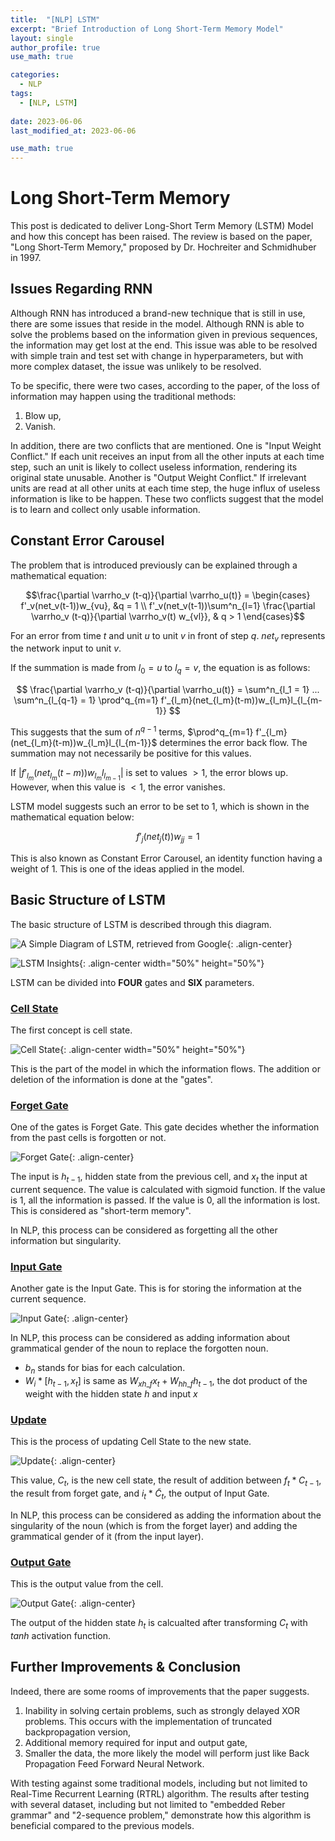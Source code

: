 ```yaml
---
title:  "[NLP] LSTM"
excerpt: "Brief Introduction of Long Short-Term Memory Model"
layout: single
author_profile: true
use_math: true

categories:
  - NLP
tags:
  - [NLP, LSTM]
 
date: 2023-06-06
last_modified_at: 2023-06-06

use_math: true
---
```


<h1><b>Long Short-Term Memory</b></h1>

This post is dedicated to deliver Long-Short Term Memory (LSTM) Model and how this concept has been raised. The review is based on the paper, "Long Short-Term Memory," proposed by Dr. Hochreiter and Schmidhuber in 1997.

<h2><b>Issues Regarding RNN</b></h2>

Although RNN has introduced a brand-new technique that is still in use, there are some issues that reside in the model. Although RNN is able to solve the problems based on the information given in previous sequences, the information may get lost at the end. This issue was able to be resolved with simple train and test set with change in hyperparameters, but with more complex dataset, the issue was unlikely to be resolved.

To be specific, there were two cases, according to the paper, of the loss of information may happen using the traditional methods:
1. Blow up,
2. Vanish.

In addition, there are two conflicts that are mentioned. One is "Input Weight Conflict." If each unit receives an input from all the other inputs at each time step, such an unit is likely to collect useless information, rendering its original state unusable. Another is "Output Weight Conflict." If irrelevant units are read at all other units at each time step, the huge influx of useless information is like to be happen. These two conflicts suggest that the model is to learn and collect only usable information.

<h2><b>Constant Error Carousel</b></h2>

The problem that is introduced previously can be explained through a mathematical equation:

$$\frac{\partial \varrho_v (t-q)}{\partial \varrho_u(t)} = 
\begin{cases} 
f'_v(net_v(t-1))w_{vu}, &q = 1 \\
f'_v(net_v(t-1))\sum^n_{l=1} \frac{\partial \varrho_v (t-q)}{\partial \varrho_v(t) w_{vl}}, & q > 1
\end{cases}$$

For an error from time $t$ and unit $u$ to unit $v$ in front of step $q$. $net_v$ represents the network input to unit $v$.

If the summation is made from $l_0 = u$ to $l_q = v$, the equation is as follows:

$$
\frac{\partial \varrho_v (t-q)}{\partial \varrho_u(t)} =
\sum^n_{l_1 = 1} ... \sum^n_{l_{q-1} = 1} \prod^q_{m=1}
f'_{l_m}(net_{l_m}(t-m))w_{l_m}l_{l_{m-1}}
$$

This suggests that the sum of $n^{q-1}$ terms, 
$\prod^q_{m=1} f'_{l_m}(net_{l_m}(t-m))w_{l_m}l_{l_{m-1}}$
determines the error back flow. The summation may not necessarily be positive for this values.

If $\left\vert f'_{l_m}(net_{l_m}(t-m))w_{l_m}l_{l_{m-1}} \right\vert$ is set to values $> 1$, the error blows up. However, when this value is $< 1$, the error vanishes.

LSTM model suggests such an error to be set to 1, which is shown in the mathematical equation below:

$$
f'_{j}(net_j(t))w_{jj} = 1
$$

This is also known as Constant Error Carousel, an identity function having a weight of 1. This is one of the ideas applied in the model.

<h2><b>Basic Structure of LSTM</b></h2>

The basic structure of LSTM is described through this diagram.

![A Simple Diagram of LSTM, retrieved from Google](https://wikidocs.net/images/page/152773/22.png "Basic Diagram"){: .align-center}

![LSTM Insights](https://wikidocs.net/images/page/152773/2.JPG "Insights"){: .align-center width="50%" height="50%"}

LSTM can be divided into <b>FOUR</b> gates and <b>SIX</b> parameters.

<h3><u>Cell State</u></h3>

The first concept is cell state.

![Cell State](https://wikidocs.net/images/page/152773/3.JPG "Cell State"){: .align-center width="50%" height="50%"}

This is the part of the model in which the information flows. The addition or deletion of the information is done at the "gates".

<h3><u>Forget Gate</u></h3>

One of the gates is Forget Gate. This gate decides whether the information from the past cells is forgotten or not.

![Forget Gate](https://wikidocs.net/images/page/152773/4.JPG "Forget State"){: .align-center}

The input is $h_{t-1}$, hidden state from the previous cell, and $x_t$ the input at current sequence. The value is calculated with sigmoid function. If the value is 1, all the information is passed. If the value is 0, all the information is lost. This is considered as "short-term memory".

In NLP, this process can be considered as forgetting all the other information but singularity. 

<h3><u>Input Gate</u></h3>

Another gate is the Input Gate. This is for storing the information at the current sequence.

![Input Gate](https://wikidocs.net/images/page/152773/5.JPG "Input Gate"){: .align-center}

In NLP, this process can be considered as adding information about grammatical gender of the noun to replace the forgotten noun.

* $b_n$ stands for bias for each calculation.
* $W_i * [h_{t-1}, x_t]$ is same as $W_{xh\_f}x_t + W_{hh\_f}h_{t-1}$, the dot product of the weight with the hidden state $h$ and input $x$

<h3><u>Update</u></h3>

This is the process of updating Cell State to the new state.

![Update](https://wikidocs.net/images/page/152773/6.JPG "Update"){: .align-center}

This value, $C_t$, is the new cell state, the result of addition between $f_t * C_{t-1}$, the result from forget gate, and $i_t * \widetilde{C}_t$, the output of Input Gate.

In NLP, this process can be considered as adding the information about the singularity of the noun (which is from the forget layer) and adding the grammatical gender of it (from the input layer).

<h3><u>Output Gate</u></h3>

This is the output value from the cell.

![Output Gate](https://wikidocs.net/images/page/152773/7.JPG "Output Gate"){: .align-center}

The output of the hidden state $h_t$ is calcualted after transforming $C_t$ with $tanh$ activation function.

<h2><b>Further Improvements & Conclusion</b></h2>

Indeed, there are some rooms of improvements that the paper suggests.

1. Inability in solving certain problems, such as strongly delayed XOR problems. This occurs with the implementation of truncated backpropagation version,
2. Additional memory required for input and output gate,
3. Smaller the data, the more likely the model will perform just like Back Propagation Feed Forward Neural Network.

With testing against some traditional models, including but not limited to Real-Time Recurrent Learning (RTRL) algorithm. The results after testing with several dataset, including but not limited to "embedded Reber grammar" and "2-sequence problem," demonstrate how this algorithm is beneficial compared to the previous models.